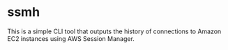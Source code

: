 ssmh
===

This is a simple CLI tool that outputs the history of connections to Amazon EC2 instances using AWS Session Manager.
